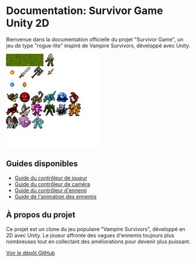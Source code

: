 # Documentation: Survivor Game Unity 2D

Bienvenue dans la documentation officielle du projet "Survivor Game", un jeu de type "rogue-lite" inspiré de Vampire Survivors, développé avec Unity.

![Game Banner](./images/arts.png)

## Guides disponibles

- [Guide du contrôleur de joueur](guides/player-controller.md)
- [Guide du contrôleur de caméra](guides/camera-controller.md)
- [Guide du contrôleur d'ennemi](guides/enemy-controller.md)
- [Guide de l'animation des ennemis](guides/enemy-animation-guide.md)

## À propos du projet

Ce projet est un clone du jeu populaire "Vampire Survivors", développé en 2D avec Unity. Le joueur affronte des vagues d'ennemis toujours plus nombreuses tout en collectant des améliorations pour devenir plus puissant.

[Voir le dépôt GitHub](https://github.com/Lysdora/survivor-game-unity2D)
